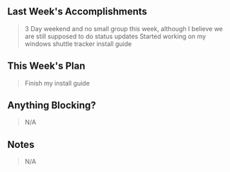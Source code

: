 ## Last Week's Accomplishments

> 3 Day weekend and no small group this week, although I believe we are still supposed to do status updates
> Started working on my windows shuttle tracker install guide

## This Week's Plan

> Finish my install guide 

## Anything Blocking?

> N/A

## Notes

> N/A
